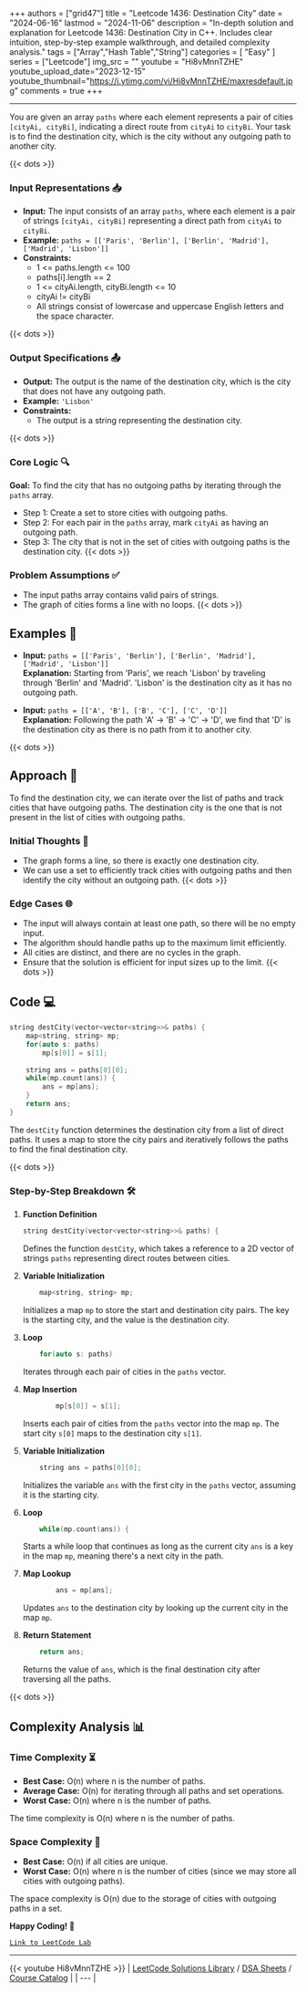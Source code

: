 
+++
authors = ["grid47"]
title = "Leetcode 1436: Destination City"
date = "2024-06-16"
lastmod = "2024-11-06"
description = "In-depth solution and explanation for Leetcode 1436: Destination City in C++. Includes clear intuition, step-by-step example walkthrough, and detailed complexity analysis."
tags = ["Array","Hash Table","String"]
categories = [
    "Easy"
]
series = ["Leetcode"]
img_src = ""
youtube = "Hi8vMnnTZHE"
youtube_upload_date="2023-12-15"
youtube_thumbnail="https://i.ytimg.com/vi/Hi8vMnnTZHE/maxresdefault.jpg"
comments = true
+++



---
You are given an array `paths` where each element represents a pair of cities `[cityAi, cityBi]`, indicating a direct route from `cityAi` to `cityBi`. Your task is to find the destination city, which is the city without any outgoing path to another city.
<!--more-->
{{< dots >}}
### Input Representations 📥
- **Input:** The input consists of an array `paths`, where each element is a pair of strings `[cityAi, cityBi]` representing a direct path from `cityAi` to `cityBi`.
- **Example:** `paths = [['Paris', 'Berlin'], ['Berlin', 'Madrid'], ['Madrid', 'Lisbon']]`
- **Constraints:**
	- 1 <= paths.length <= 100
	- paths[i].length == 2
	- 1 <= cityAi.length, cityBi.length <= 10
	- cityAi != cityBi
	- All strings consist of lowercase and uppercase English letters and the space character.

{{< dots >}}
### Output Specifications 📤
- **Output:** The output is the name of the destination city, which is the city that does not have any outgoing path.
- **Example:** `'Lisbon'`
- **Constraints:**
	- The output is a string representing the destination city.

{{< dots >}}
### Core Logic 🔍
**Goal:** To find the city that has no outgoing paths by iterating through the `paths` array.

- Step 1: Create a set to store cities with outgoing paths.
- Step 2: For each pair in the `paths` array, mark `cityAi` as having an outgoing path.
- Step 3: The city that is not in the set of cities with outgoing paths is the destination city.
{{< dots >}}
### Problem Assumptions ✅
- The input paths array contains valid pairs of strings.
- The graph of cities forms a line with no loops.
{{< dots >}}
## Examples 🧩
- **Input:** `paths = [['Paris', 'Berlin'], ['Berlin', 'Madrid'], ['Madrid', 'Lisbon']]`  \
  **Explanation:** Starting from 'Paris', we reach 'Lisbon' by traveling through 'Berlin' and 'Madrid'. 'Lisbon' is the destination city as it has no outgoing path.

- **Input:** `paths = [['A', 'B'], ['B', 'C'], ['C', 'D']]`  \
  **Explanation:** Following the path 'A' -> 'B' -> 'C' -> 'D', we find that 'D' is the destination city as there is no path from it to another city.

{{< dots >}}
## Approach 🚀
To find the destination city, we can iterate over the list of paths and track cities that have outgoing paths. The destination city is the one that is not present in the list of cities with outgoing paths.

### Initial Thoughts 💭
- The graph forms a line, so there is exactly one destination city.
- We can use a set to efficiently track cities with outgoing paths and then identify the city without an outgoing path.
{{< dots >}}
### Edge Cases 🌐
- The input will always contain at least one path, so there will be no empty input.
- The algorithm should handle paths up to the maximum limit efficiently.
- All cities are distinct, and there are no cycles in the graph.
- Ensure that the solution is efficient for input sizes up to the limit.
{{< dots >}}
## Code 💻
```cpp
string destCity(vector<vector<string>>& paths) {
    map<string, string> mp;
    for(auto s: paths)
        mp[s[0]] = s[1];
    
    string ans = paths[0][0];
    while(mp.count(ans)) {
        ans = mp[ans];
    }
    return ans;
}
```

The `destCity` function determines the destination city from a list of direct paths. It uses a map to store the city pairs and iteratively follows the paths to find the final destination city.

{{< dots >}}
### Step-by-Step Breakdown 🛠️
1. **Function Definition**
	```cpp
	string destCity(vector<vector<string>>& paths) {
	```
	Defines the function `destCity`, which takes a reference to a 2D vector of strings `paths` representing direct routes between cities.

2. **Variable Initialization**
	```cpp
	    map<string, string> mp;
	```
	Initializes a map `mp` to store the start and destination city pairs. The key is the starting city, and the value is the destination city.

3. **Loop**
	```cpp
	    for(auto s: paths)
	```
	Iterates through each pair of cities in the `paths` vector.

4. **Map Insertion**
	```cpp
	        mp[s[0]] = s[1];
	```
	Inserts each pair of cities from the `paths` vector into the map `mp`. The start city `s[0]` maps to the destination city `s[1]`.

5. **Variable Initialization**
	```cpp
	    string ans = paths[0][0];
	```
	Initializes the variable `ans` with the first city in the `paths` vector, assuming it is the starting city.

6. **Loop**
	```cpp
	    while(mp.count(ans)) {
	```
	Starts a while loop that continues as long as the current city `ans` is a key in the map `mp`, meaning there's a next city in the path.

7. **Map Lookup**
	```cpp
	        ans = mp[ans];
	```
	Updates `ans` to the destination city by looking up the current city in the map `mp`.

8. **Return Statement**
	```cpp
	    return ans;
	```
	Returns the value of `ans`, which is the final destination city after traversing all the paths.

{{< dots >}}
## Complexity Analysis 📊
### Time Complexity ⏳
- **Best Case:** O(n) where n is the number of paths.
- **Average Case:** O(n) for iterating through all paths and set operations.
- **Worst Case:** O(n) where n is the number of paths.

The time complexity is O(n) where n is the number of paths.

### Space Complexity 💾
- **Best Case:** O(n) if all cities are unique.
- **Worst Case:** O(n) where n is the number of cities (since we may store all cities with outgoing paths).

The space complexity is O(n) due to the storage of cities with outgoing paths in a set.

**Happy Coding! 🎉**


[`Link to LeetCode Lab`](https://leetcode.com/problems/destination-city/description/)

---
{{< youtube Hi8vMnnTZHE >}}
| [LeetCode Solutions Library](https://grid47.xyz/leetcode/) / [DSA Sheets](https://grid47.xyz/sheets/) / [Course Catalog](https://grid47.xyz/courses/) |
| --- |
